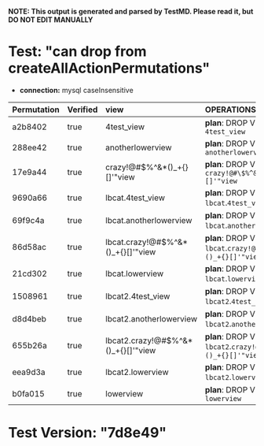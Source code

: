 **NOTE: This output is generated and parsed by TestMD. Please read it, but DO NOT EDIT MANUALLY**

# Test: "can drop from createAllActionPermutations" #

- **connection:** mysql caseInsensitive

| Permutation | Verified | view                                | OPERATIONS
| :---------- | :------- | :---------------------------------- | :------
| a2b8402     | true     | 4test_view                          | **plan**: DROP VIEW `4test_view`
| 288ee42     | true     | anotherlowerview                    | **plan**: DROP VIEW `anotherlowerview`
| 17e9a44     | true     | crazy!@#\$%^&*()_+{}[]'"view        | **plan**: DROP VIEW `crazy!@#\$%^&*()_+{}[]'"view`
| 9690a66     | true     | lbcat.4test_view                    | **plan**: DROP VIEW `lbcat`.`4test_view`
| 69f9c4a     | true     | lbcat.anotherlowerview              | **plan**: DROP VIEW `lbcat`.`anotherlowerview`
| 86d58ac     | true     | lbcat.crazy!@#\$%^&*()_+{}[]'"view  | **plan**: DROP VIEW `lbcat`.`crazy!@#\$%^&*()_+{}[]'"view`
| 21cd302     | true     | lbcat.lowerview                     | **plan**: DROP VIEW `lbcat`.`lowerview`
| 1508961     | true     | lbcat2.4test_view                   | **plan**: DROP VIEW `lbcat2`.`4test_view`
| d8d4beb     | true     | lbcat2.anotherlowerview             | **plan**: DROP VIEW `lbcat2`.`anotherlowerview`
| 655b26a     | true     | lbcat2.crazy!@#\$%^&*()_+{}[]'"view | **plan**: DROP VIEW `lbcat2`.`crazy!@#\$%^&*()_+{}[]'"view`
| eea9d3a     | true     | lbcat2.lowerview                    | **plan**: DROP VIEW `lbcat2`.`lowerview`
| b0fa015     | true     | lowerview                           | **plan**: DROP VIEW `lowerview`

# Test Version: "7d8e49" #